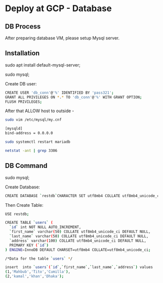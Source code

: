 # Deploy at GCP - Database 

## DB Process

After preparing database VM, please setup Mysql server. 

## Installation
sudo apt install default-mysql-server;

sudo mysql;

Create DB user:
```bash
CREATE USER 'db_conn'@'%' IDENTIFIED BY 'pass321';
GRANT ALL PRIVILEGES ON *.* TO 'db_conn'@'%' WITH GRANT OPTION;
FLUSH PRIVILEGES;
```
After that ALLOW host to outside - 

```bash
sudo vim /etc/mysql/my.cnf

[mysqld]
bind-address = 0.0.0.0

sudo systemctl restart mariadb

netstat -ant | grep 3306
```

## DB Command

sudo mysql;

Create Database:

```bash
CREATE DATABASE `restdb`CHARACTER SET utf8mb4 COLLATE utf8mb4_unicode_ci; 
```

Then Create Table:
```bash
USE restdb;

CREATE TABLE `users` (
  `id` int NOT NULL AUTO_INCREMENT,
  `first_name` varchar(50) COLLATE utf8mb4_unicode_ci DEFAULT NULL,
  `last_name` varchar(50) COLLATE utf8mb4_unicode_ci DEFAULT NULL,
  `address` varchar(100) COLLATE utf8mb4_unicode_ci DEFAULT NULL,
  PRIMARY KEY (`id`)
) ENGINE=InnoDB DEFAULT CHARSET=utf8mb4 COLLATE=utf8mb4_unicode_ci;

/*Data for the table `users` */

insert  into `users`(`id`,`first_name`,`last_name`,`address`) values 
(1,'Mahbub','Tito','Cumilla'),
(2,'kamal','khan','Dhaka');

```
